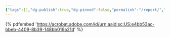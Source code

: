 ```yaml
---
{"tags":[],"dg-publish":true,"dg-pinned":false,"permalink":"/report/","dgPassFrontmatter":true}
---
```



{% pdfembed 'https://acrobat.adobe.com/id/urn:aaid:sc:US:e4bb53ac-bbeb-4409-8b39-148bb019a21d' %}